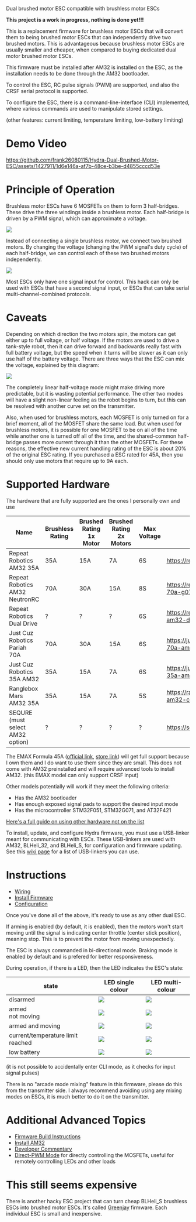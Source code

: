 Dual brushed motor ESC compatible with brushless motor ESCs

**This project is a work in progress, nothing is done yet!!!**

This is a replacement firmware for brushless motor ESCs that will convert them to being brushed motor ESCs that can independently drive two brushed motors. This is advantageous because brushless motor ESCs are usually smaller and cheaper, when compared to buying dedicated dual motor brushed motor ESCs.

This firmware must be installed after AM32 is installed on the ESC, as the installation needs to be done through the AM32 bootloader.

To control the ESC, RC pulse signals (PWM) are supported, and also the CRSF serial protocol is supported.

To configure the ESC, there is a command-line-interface (CLI) implemented, where various commands are used to manipulate stored settings.

(other features: current limiting, temperature limiting, low-battery limiting)

# Demo Video

https://github.com/frank26080115/Hydra-Dual-Brushed-Motor-ESC/assets/1427911/1d6e146a-af7b-48ce-b3be-d4855cccd53e

# Principle of Operation

Brushless motor ESCs have 6 MOSFETs on them to form 3 half-bridges. These drive the three windings inside a brushless motor. Each half-bridge is driven by a PWM signal, which can approximate a voltage.

![](doc/imgs/brushless_halfbridges.png)

Instead of connecting a single brushless motor, we connect two brushed motors. By changing the voltage (changing the PWM signal's duty cycle) of each half-bridge, we can control each of these two brushed motors independently.

![](doc/imgs/control_motor_directions.png)

Most ESCs only have one signal input for control. This hack can only be used with ESCs that have a second signal input, or ESCs that can take serial multi-channel-combined protocols.

# Caveats

Depending on which direction the two motors spin, the motors can get either up to full voltage, or half voltage. If the motors are used to drive a tank-style robot, then it can drive forward and backwards really fast with full battery voltage, but the speed when it turns will be slower as it can only use half of the battery voltage. There are three ways that the ESC can mix the voltage, explained by this diagram:

![](doc/imgs/operating_voltage_modes.png)

The completely linear half-voltage mode might make driving more predictable, but it is wasting potential performance. The other two modes will have a slight non-linear feeling as the robot begins to turn, but this can be resolved with another curve set on the transmitter.

Also, when used for brushless motors, each MOSFET is only turned on for a brief moment, all of the MOSFET share the same load. But when used for brushless motors, it is possible for one MOSFET to be on all of the time while another one is turned off all of the time, and the shared-common half-bridge passes more current through it than the other MOSFETs. For these reasons, the effective new current handling rating of the ESC is about 20% of the original ESC rating. If you purchased a ESC rated for 45A, then you should only use motors that require up to 9A each.

# Supported Hardware

The hardware that are fully supported are the ones I personally own and use

| Name | Brushless Rating | Brushed Rating<br />1x Motor | Brushed Rating<br />2x Motors | Max Voltage | URL |
|------|------------------|------------------------------|-------------------------------|-------------|-----|
| Repeat Robotics AM32 35A | 35A | 15A | 7A | 6S | https://repeat-robotics.com/buy/am32/ |
| Repeat Robotics AM32 NeutronRC | 70A | 30A | 15A | 8S | https://repeat-robotics.com/buy/neutronrc-70a-g071-beetle-weapon-esc/ |
| Repeat Robotics Dual Drive | ? | ? | ? | 6S | https://repeat-robotics.com/buy/repeat-am32-dual-brushless-drive-esc/ |
| Just Cuz Robotics Pariah 70A | 70A | 30A | 15A | 6S | https://justcuzrobotics.com/products/pariah-70a-am32-weapon-esc |
| Just Cuz Robotics 35A AM32 | 35A | 15A | 7A | 6S | https://justcuzrobotics.com/products/jcr-35a-am32 |
| Ranglebox Mars AM32 35A | 35A | 15A | 7A | 5S | https://ranglebox.com/shop/product/mars-am32-controller/ |
| SEQURE (must select AM32 option) | ? | ? | ? | ? | https://sequremall.com/collections/sqesc |

The EMAX Formula 45A ([official link](https://emax-usa.com/collections/electronic-speed-controller/products/emax-formula-series-45a-esc-support-blheli-32-2-5s), [store link](https://pyrodrone.com/collections/individual/products/emax-formula-series-45a-esc-support-blheli_32-2-5s)) will get full support because I own them and I do want to use them since they are small. This does not come with AM32 preinstalled and will require advanced tools to install AM32. (this EMAX model can only support CRSF input)

Other models potentially will work if they meet the following criteria:

 * Has the AM32 bootloader
 * Has enough exposed signal pads to support the desired input mode
 * Has the microcontroller STM32F051, STM32G071, and AT32F421

[Here's a full guide on using other hardware not on the list](doc/other-hardware-hacking.md)

To install, update, and configure Hydra firmware, you must use a USB-linker meant for communicating with ESCs. These USB-linkers are used with AM32, BLHeli_32, and BLHeli_S, for configuration and firmware updating. See this [wiki page](../../wiki/USB-Linker) for a list of USB-linkers you can use.

# Instructions
 
 * [Wiring](doc/wiring.md)
 * [Install Firmware](doc/install-firmware.md)
 * [Configuration](doc/configuration.md)

Once you've done all of the above, it's ready to use as any other dual ESC.

If arming is enabled (by default, it is enabled), then the motors won't start moving until the signal is indicating center throttle (center stick position), meaning stop. This is to prevent the motor from moving unexpectedly.

The ESC is always commanded in bi-directional mode. Braking mode is enabled by default and is prefered for better responsiveness.

During operation, if there is a LED, then the LED indicates the ESC's state:

| state            | LED single colour | LED multi-colour |
|------------------|-------------------|------------------|
| disarmed         | ![](doc/imgs/ledblinks/redsolid.png) | ![](doc/imgs/ledblinks/redsolid.png) |
| armed <br /> not moving | ![](doc/imgs/ledblinks/shortslow.png) | ![](doc/imgs/ledblinks/shortslowgreen.png) |
| armed and moving | ![](doc/imgs/ledblinks/shortfast.png) | ![](doc/imgs/ledblinks/shortfastgreen.png) |
| current/temperature limit reached | ![](doc/imgs/ledblinks/currentlimit_s.png) | ![](doc/imgs/ledblinks/currentlimit_m.png) |
| low battery | ![](doc/imgs/ledblinks/lowbatt_s.png) | ![](doc/imgs/ledblinks/lowbatt_m.png) |

(it is not possible to accidentally enter CLI mode, as it checks for input signal pulses)

There is no "arcade mode mixing" feature in this firmware, please do this from the transmitter side. I always recommend avoiding using any mixing modes on ESCs, it is much better to do it on the transmitter.

# Additional Advanced Topics

 * [Firmware Build Instructions](doc/build-instructions.md)
 * [Install AM32](doc/install-am32.md)
 * [Developer Commentary](doc/developer-commentary.md)
 * [Direct-PWM Mode](doc/direct-pwm-mode.md) for directly controlling the MOSFETs, useful for remotely controlling LEDs and other loads

# This still seems expensive

There is another hacky ESC project that can turn cheap BLHeli_S brushless ESCs into brushed motor ESCs. It's called [Greenjay](https://github.com/frank26080115/greenjay) firmware. Each individual ESC is small and inexpensive.

